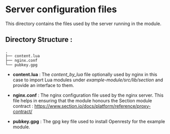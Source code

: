 # Server configuration files

This directory contains the files used by the server running in the module.

## Directory Structure :

```
.
├── content.lua
├── nginx.conf
└── pubkey.gpg
```

- **content.lua**  : The *content_by_lua* file optionally used by nginx in this case to import Lua modules under *example-module/src/lib/section* and provide an interface to them.

- **nginx.conf** : The nginx configuration file used by the nginx server. This file helps in ensuring that the module honours the Section module contract : https://www.section.io/docs/platform/reference/proxy-contract/
- **pubkey.gpg** : The gpg key file used to install Openresty for the example module.

